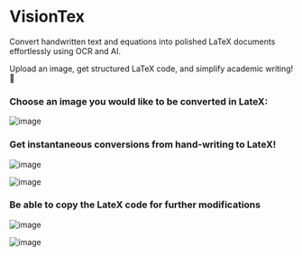 # VisionTex  
Convert handwritten text and equations into polished LaTeX documents effortlessly using OCR and AI.  

Upload an image, get structured LaTeX code, and simplify academic writing!  🚀

### Choose an image you would like to be converted in LateX:
![image](https://github.com/user-attachments/assets/ff27faf0-d63d-463d-8c19-6683ccc18d17)

### Get instantaneous conversions from hand-writing to LateX!
![image](https://github.com/user-attachments/assets/ce0df5ef-84fa-49e4-944e-847052f20775)

![image](https://github.com/user-attachments/assets/6f770a7e-c5c8-4fb6-b851-1422458733fa)


### Be able to copy the LateX code for further modifications
![image](https://github.com/user-attachments/assets/31045e22-3c99-48e3-b4b2-69b086386056)

![image](https://github.com/user-attachments/assets/68de86aa-9039-4fb4-8395-0aa524157263)
